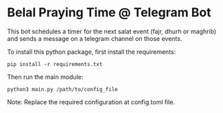 # Belal Praying Time @ Telegram Bot

This bot schedules a timer for the next salat event (fajr, dhurh or maghrib) and
sends a message on a telegram channel on those events.

To install this python package, first install the requirements:
```
pip install -r requirements.txt
```

Then run the main module:
```
python3 main.py /path/to/config_file
```

Note: Replace the required configuration at config.toml file.